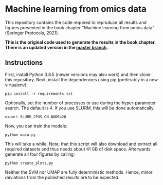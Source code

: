 # Machine learning from omics data

This repository contains the code required to reproduce all results and figures presented in the book chapter "Machine learning from omics data" (Springer Protocols, 2021).

**This is the original code used to generate the results in the book chapter. There is an updated version in the [master branch](https://github.com/Evotec-Bioinformatics/ml-from-omics).**

## Instructions

First, install Python 3.8.5 (newer versions may also work) and then clone this repository. Next, install the dependencies using pip (preferably in a new virtualenv):

````shell
pip install -r requirements.txt
````

Optionally, set the number of processes to use during the hyper-parameter search. The default is 4. If you use SLURM, this will be done automatically.

````shell
export SLURM_CPUS_ON_NODE=20
````

Now, you can train the models:
````shell
python main.py
````

This will take a while. Note, that this script will also download and extract all required datasets and thus needs about 41 GB of disk space. Afterwards generate all four figures by calling:

````shell
python create_plots.py
````

Neither the SVM nor UMAP are fully deterministic methods. Hence, minor deviations from the published results are to be expected.